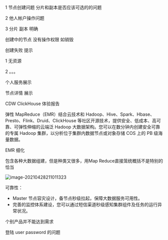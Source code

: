 1 节点创建问题 分片和副本是否应该可选的的问题



2 他人帐户操作问题



3 分片 副本 明确



创建中的节点 没有操作权限 如销毁



创建失败 提示 

1 无资源

2 。。。





个人服务展示





节点详情 展示









CDW ClickHouse 体验报告

弹性 MapReduce（EMR）结合云技术和 Hadoop、Hive、Spark、Hbase、Presto、Flink、Druid、ClickHouse 等社区开源技术，提供安全、低成本、高可靠、可弹性伸缩的云端泛 Hadoop 大数据架构。您可以在数分钟内创建安全可靠的专属 Hadoop 集群，以分析位于集群内数据节点或对象存储 COS 上的 PB 级海量数据。



EMR 细化

包含各种大数据组建，但是种类又很多，用Map Reduce直接笼统概括不是特别的恰当

![image-20210428211011323](image-20210428211011323-9615457.png)



可靠性：

- Master 节点容灾设计，备节点秒级拉起，保障大数据服务可用性。
- 完善的监控体系建设，您可以通过短信渠道秒级感知集群组件及任务的运行异常状况。

个别产品并不能达到需求





登陆 user password 的问题









